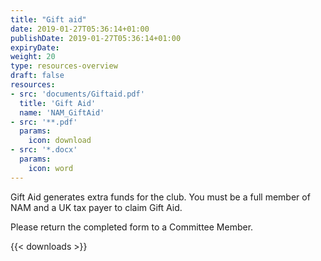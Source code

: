 ```yaml
---
title: "Gift aid"
date: 2019-01-27T05:36:14+01:00
publishDate: 2019-01-27T05:36:14+01:00
expiryDate:
weight: 20
type: resources-overview 
draft: false
resources:
- src: 'documents/Giftaid.pdf'
  title: 'Gift Aid'
  name: 'NAM_GiftAid'
- src: '**.pdf'
  params:
    icon: download
- src: '*.docx'
  params:
    icon: word
---
```


Gift Aid generates extra funds for the club. You must be a full member of NAM and a UK tax payer to claim Gift Aid.

Please return the completed form to a Committee Member.

{{< downloads >}}

